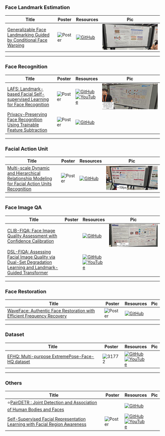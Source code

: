 ### Face Landmark Estimation
|Title|Poster|Resources|Pic|
|------|------|------|------|
| [Generalizable Face Landmarking Guided by Conditional Face Warping ](https://openaccess.thecvf.com/content/CVPR2024/html/Liang_Generalizable_Face_Landmarking_Guided_by_Conditional_Face_Warping_CVPR_2024_paper.html) | ![Poster](https://cvpr.thecvf.com/media/PosterPDFs/CVPR%202024/29328.png?t=1717329109.8400028) | [![GitHub](https://img.shields.io/github/stars/plustwo0/generalized-face-landmarker?style=social)](https://github.com/plustwo0/generalized-face-landmarker) | ![Pic](https://github.com/HeChengHui/CVPR2024/blob/main/Papers/Topics/Face/assets/WhatsApp%20Image%202024-07-03%20at%2014.41.08.jpeg)

---

### Face Recognition
|Title|Poster|Resources|Pic|
|------|------|------|------|
| [LAFS: Landmark-based Facial Self-supervised Learning for Face Recognition](https://openaccess.thecvf.com/content/CVPR2024/html/Sun_LAFS_Landmark-based_Facial_Self-supervised_Learning_for_Face_Recognition_CVPR_2024_paper.html) | ![Poster](https://cvpr.thecvf.com/media/PosterPDFs/CVPR%202024/31233.png?t=1717342676.0451014) | [![GitHub](https://img.shields.io/github/stars/szlbiubiubiu/LAFS_CVPR2024?style=social)](https://github.com/szlbiubiubiu/LAFS_CVPR2024) <br> [![YouTube](https://img.shields.io/badge/YouTube-%23FF0000.svg?style=for-the-badge&logo=YouTube&logoColor=white)](https://www.youtube.com/watch?v=6uSlNjknAxM) | ![Pic](https://github.com/HeChengHui/CVPR2024/blob/main/Papers/Topics/Face/assets/WhatsApp%20Image%202024-07-03%20at%2012.54.24.jpeg)
| [Privacy-Preserving Face Recognition Using Trainable Feature Subtraction](https://openaccess.thecvf.com/content/CVPR2024/html/Mi_Privacy-Preserving_Face_Recognition_Using_Trainable_Feature_Subtraction_CVPR_2024_paper.html) | ![Poster](https://cvpr.thecvf.com/media/PosterPDFs/CVPR%202024/30804.png?t=1717337891.6986322) | [![GitHub](https://img.shields.io/github/stars/Tencent/TFace?style=social)](https://github.com/Tencent/TFace/tree/master/recognition/tasks/minusface) 

---

### Facial Action Unit
|Title|Poster|Resources|Pic|
|------|------|------|------|
| [Multi-scale Dynamic and Hierarchical Relationship Modeling for Facial Action Units Recognition](https://openaccess.thecvf.com/content/CVPR2024/html/Wang_Multi-scale_Dynamic_and_Hierarchical_Relationship_Modeling_for_Facial_Action_Units_CVPR_2024_paper.html) | ![Poster](https://cvpr.thecvf.com/media/PosterPDFs/CVPR%202024/29919.png?t=1717304508.975803) | [![GitHub](https://img.shields.io/github/stars/CVI-SZU/MDHR?style=social)](https://github.com/CVI-SZU/MDHR) | ![Pic](https://github.com/HeChengHui/CVPR2024/blob/main/Papers/Topics/Face/assets/WhatsApp%20Image%202024-07-03%20at%2011.03.19.jpeg)

---

### Face Image QA
|Title|Poster|Resources|Pic|
|------|------|------|------|
| [CLIB-FIQA: Face Image Quality Assessment with Confidence Calibration](https://openaccess.thecvf.com/content/CVPR2024/html/Ou_CLIB-FIQA_Face_Image_Quality_Assessment_with_Confidence_Calibration_CVPR_2024_paper.html) | | [![GitHub](https://img.shields.io/github/stars/oufuzhao/CLIB-FIQA?style=social)](https://github.com/oufuzhao/CLIB-FIQA) | ![Pic](https://github.com/HeChengHui/CVPR2024/blob/main/Papers/Topics/Face/assets/WhatsApp%20Image%202024-07-03%20at%2013.01.45.jpeg)
|[DSL-FIQA: Assessing Facial Image Quality via Dual-Set Degradation Learning and Landmark-Guided Transformer ](https://openaccess.thecvf.com/content/CVPR2024/html/Chen_DSL-FIQA_Assessing_Facial_Image_Quality_via_Dual-Set_Degradation_Learning_and_CVPR_2024_paper.html)| | [![GitHub](https://img.shields.io/github/stars/DSL-FIQA/DSL-FIQA?style=social)](https://github.com/DSL-FIQA/DSL-FIQA) <br> [![YouTube](https://img.shields.io/badge/YouTube-%23FF0000.svg?style=for-the-badge&logo=YouTube&logoColor=white)](https://www.youtube.com/watch?v=7jDzj-CBvbQ)

---

### Face Restoration
|Title|Poster|Resources|Pic|
|------|------|------|------|
| [WaveFace: Authentic Face Restoration with Efficient Frequency Recovery ](https://openaccess.thecvf.com/content/CVPR2024/html/Miao_WaveFace_Authentic_Face_Restoration_with_Efficient_Frequency_Recovery_CVPR_2024_paper.html)| ![Poster](https://github.com/HeChengHui/CVPR2024/blob/main/Papers/Topics/Face/assets/30181.png) | [![GitHub](https://img.shields.io/github/stars/yoqim/waveface?style=social)](https://github.com/yoqim/waveface)

---

### Dataset
|Title|Poster|Resources|Pic|
|------|------|------|------|
| [EFHQ: Multi-purpose ExtremePose-Face-HQ dataset ](https://openaccess.thecvf.com/content/CVPR2024/html/Dao_EFHQ_Multi-purpose_ExtremePose-Face-HQ_dataset_CVPR_2024_paper.html)|![31772](https://github.com/HeChengHui/CVPR2024/assets/84503515/15db8b2a-be1a-4366-bc0f-60f94cc26da3)| [![GitHub](https://img.shields.io/github/stars/vinairesearch/efhq?style=social)](https://github.com/vinairesearch/efhq) <br> [![YouTube](https://img.shields.io/badge/YouTube-%23FF0000.svg?style=for-the-badge&logo=YouTube&logoColor=white)](https://www.youtube.com/watch?v=CUW5yg7OTjA)


---

### Others
|Title|Poster|Resources|Pic|
|------|------|------|------|
| ⭐[PairDETR : Joint Detection and Association of Human Bodies and Faces](https://openaccess.thecvf.com/content/CVPR2024/papers/Ali_PairDETR__Joint_Detection_and_Association_of_Human_Bodies_and_CVPR_2024_paper.pdf) | | [![GitHub](https://img.shields.io/github/stars/mts-ai/pairdetr?style=social)](https://github.com/mts-ai/pairdetr) 
| [Self-Supervised Facial Representation Learning with Facial Region Awareness](https://openaccess.thecvf.com/content/CVPR2024/html/Gao_Self-Supervised_Facial_Representation_Learning_with_Facial_Region_Awareness_CVPR_2024_paper.html) | ![Poster](https://github.com/HeChengHui/CVPR2024/blob/main/Papers/Topics/Face/assets/30074.png) | [![GitHub](https://img.shields.io/github/stars/zaczgao/Facial_Region_Awareness?style=social)](https://github.com/zaczgao/Facial_Region_Awareness) <br> [![YouTube](https://img.shields.io/badge/YouTube-%23FF0000.svg?style=for-the-badge&logo=YouTube&logoColor=white)](https://www.youtube.com/watch?v=IjdFYD-X5UU)
